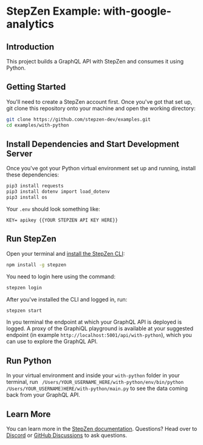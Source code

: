 # StepZen Example: with-google-analytics

## Introduction

This project builds a GraphQL API with StepZen and consumes it using Python.

## Getting Started

You'll need to create a StepZen account first. Once you've got that set up, git clone this repository onto your machine and open the working directory:

```bash
git clone https://github.com/stepzen-dev/examples.git
cd examples/with-python
```

## Install Dependencies and Start Development Server

Once you've got your Python virtual environment set up and running, install these dependencies:

```bash
pip3 install requests
pip3 install dotenv import load_dotenv
pip3 install os
```

Your `.env` should look something like:

```
KEY= apikey {{YOUR STEPZEN API KEY HERE}}
```

## Run StepZen

Open your terminal and [install the StepZen CLI](https://stepzen.com/docs/quick-start):

```bash
npm install -g stepzen
```

You need to login here using the command:

```bash
stepzen login
```

After you've installed the CLI and logged in, run:

```bash
stepzen start
```

In you terminal the endpoint at which your GraphQL API is deployed is logged. A proxy of the GraphiQL playground is available at your suggested endpoint (in example `http://localhost:5001/api/with-python`), which you can use to explore the GraphQL API.

## Run Python

In your virtual environment and inside your `with-python` folder in your terminal, run ` /Users/YOUR_USERNAME_HERE/with-python/env/bin/python /Users/YOUR_USERNAME)HERE/with-python/main.py` to see the data coming back from your GraphQL API.

## Learn More

You can learn more in the [StepZen documentation](https://stepzen.com/docs). Questions? Head over to [Discord](https://discord.com/invite/9k2VdPn2FR) or [GitHub Discussions](https://github.com/stepzen-dev/examples/discussions) to ask questions.
